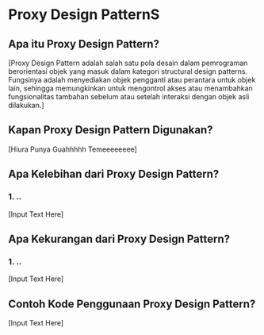 # Proxy Design PatternS

## Apa itu Proxy Design Pattern?
[Proxy Design Pattern adalah salah satu pola desain dalam pemrograman berorientasi objek yang masuk dalam kategori structural design patterns. Fungsinya adalah menyediakan objek pengganti atau perantara untuk objek lain, sehingga memungkinkan untuk mengontrol akses atau menambahkan fungsionalitas tambahan sebelum atau setelah interaksi dengan objek asli dilakukan.]

## Kapan Proxy Design Pattern Digunakan?
[Hiura Punya Guahhhhh Temeeeeeeee]

## Apa Kelebihan dari Proxy Design Pattern?
### 1. ..
[Input Text Here]

## Apa Kekurangan dari Proxy Design Pattern?
### 1. ..
[Input Text Here]

## Contoh Kode Penggunaan Proxy Design Pattern?
[Input Text Here]
